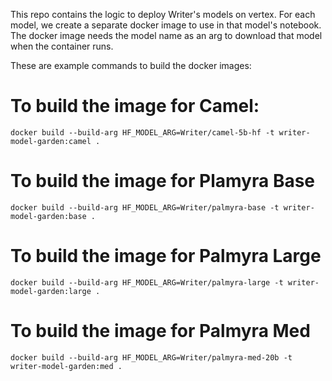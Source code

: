 This repo contains the logic to deploy Writer's models on vertex. For each model, we create a separate docker image to use in that model's notebook.
The docker image needs the model name as an arg to download that model when the container runs.

These are example commands to build the docker images:

# To build the image for Camel:

`docker build --build-arg HF_MODEL_ARG=Writer/camel-5b-hf -t writer-model-garden:camel .`

# To build the image for Plamyra Base

`docker build --build-arg HF_MODEL_ARG=Writer/palmyra-base -t writer-model-garden:base .`

# To build the image for Palmyra Large

`docker build --build-arg HF_MODEL_ARG=Writer/palmyra-large -t writer-model-garden:large .`

# To build the image for Palmyra Med

`docker build --build-arg HF_MODEL_ARG=Writer/palmyra-med-20b -t writer-model-garden:med .`

